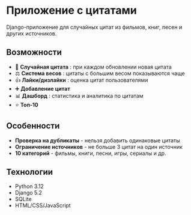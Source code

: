 # Приложение с цитатами

Django-приложение для случайных цитат из фильмов, книг, песен и других источников.

##  Возможности

- 🎲 **Случайная цитата** : при каждом обновлении новая цитата
- ⚖️ **Система весов** : цитаты с большим весом показываются чаще
- 👍 **Лайки/дизлайки** : оценка цитат пользователями
- ➕ **Добавление цитат** 
- 📊 **Дашборд** : статистика и аналитика по цитатам
- ⭐ **Топ-10** 

##  Особенности

-  **Проверка на дубликаты** - нельзя добавить одинаковые цитаты
-  **Ограничение источников** - не больше 3 цитат на один источник
-  **10 категорий** - фильмы, книги, песни, игры, сериалы и др.

##  Технологии

- Python 3.12
- Django 5.2
- SQLite
- HTML/CSS/JavaScript
